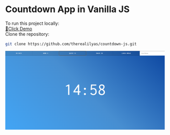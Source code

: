 # Countdown App in Vanilla JS

To run this project locally:
<br>
<a href="https://moonlit-llama-2483f1.netlify.app/">🔗Click Demo</a>
<br>
Clone the repository:
   ```bash
   git clone https://github.com/therealilyas/countdown-js.git
  ```
![Screenshot of the project](./assets/screenshot.png)
